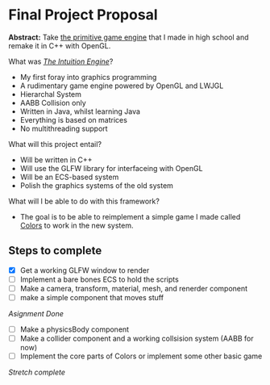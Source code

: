 # Final Project Proposal

**Abstract:** Take [the primitive game engine](https://github.com/scottlafetra/intuition)
that I made in high school and remake it in C++ with OpenGL.

What was [*The Intuition Engine*](https://github.com/scottlafetra/intuition)?

* My first foray into graphics programming
* A rudimentary game engine powered by OpenGL and LWJGL
* Hierarchal System
* AABB Collision only
* Written in Java, whilst learning Java
* Everything is based on matrices
* No multithreading support

What will this project entail?

* Will be written in C++
* Will use the GLFW library for interfaceing with OpenGL
* Will be an ECS-based system
* Polish the graphics systems of the old system

What will I be able to do with this framework?

* The goal is to be able to reimplement a simple game I made called [Colors](scott.lafetra.com/work) 
to work in the new system. 

## Steps to complete

- [x] Get a working GLFW window to render
- [ ] Implement a bare bones ECS to hold the scripts
- [ ] Make a camera, transform, material, mesh, and renerder component
- [ ] make a simple component that moves stuff

*Asignment Done*

- [ ] Make a physicsBody component
- [ ] Make a collider component and a working collsision system (AABB for now)
- [ ] Implement the core parts of Colors or implement some other basic game

*Stretch complete*
